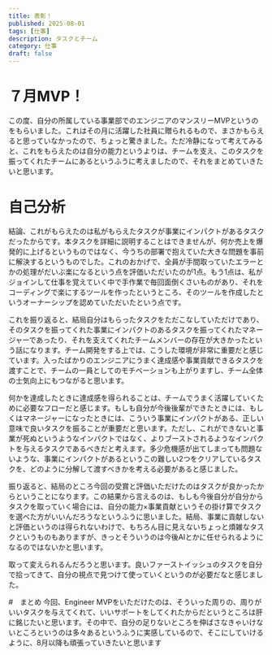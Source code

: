 ```yaml
---
title: 表彰！
published: 2025-08-01
tags: [仕事]
description: タスクとチーム
category: 仕事
draft: false
---
```


# ７月MVP！

この度、自分の所属している事業部でのエンジニアのマンスリーMVPというのをもらいました。これはその月に活躍した社員に贈られるもので、まさかもらえると思っていなかったので、ちょっと驚きました。ただ冷静になって考えてみると、これをもらえたのは自分の能力というよりは、チームを支え、このタスクを振ってくれたチームにあるというふうに考えましたので、それをまとめていきたいと思います。

# 自己分析

結論、これがもらえたのは私がもらえたタスクが事業にインパクトがあるタスクだったからです。本タスクを詳細に説明することはできませんが、何か売上を爆発的に上げるというものではなく、今うちの部署で抱えていた大きな問題を事前に解決するというものでした。これのおかげで、全員が手間取っていたエラーとかの処理がだいぶ楽になるという点を評価いただいたのが1点。もう1点は、私がジョインして仕事を覚えていく中で手作業で毎回面倒くさいものがあり、それをコーディングで楽にするツールを作ったというところ、そのツールを作成したというオーナーシップを認めていただいたという点です。

これを振り返ると、結局自分はもらったタスクをただこなしていただけであり、そのタスクを振ってくれた事業にインパクトのあるタスクを振ってくれたマネージャーであったり、それを支えてくれたチームメンバーの存在が大きかったという話になります。チーム開発をする上では、こうした環境が非常に重要だと感じています。入ったばかりのエンジニアにうまく達成感や事業貢献できるタスクを渡すことで、チームの一員としてのモチベーションも上がりますし、チーム全体の士気向上にもつながると思います。

何かを達成したときに達成感を得られることは、チームでうまく活躍していくために必要なフローだと感じます。もしも自分が今後後輩ができたときには、もしくはマネージャーになったときには、こういう事業にインパクトがある、正しい意味で良いタスクを振ることが重要だと思います。ただし、これができないと事業が死ぬというようなインパクトではなく、よりブーストされるようなインパクトを与えるタスクであるべきだと考えます。多少危機感が出てしまっても問題ないような、事業にインパクトがあるというこの難しい2つをクリアしているタスクを、どのように分解して渡すべきかを考える必要があると感じました。

振り返ると、結局のところ今回の受賞と評価いただけたのはタスクが良かったからということになります。この結果から言えるのは、もしも今後自分が自分からタスクを取っていく場合には、自分の能力×事業貢献というその掛け算でタスクを選べた方がいいんだろうなというふうに思いました。結局、事業に貢献しないと評価というのは得られないわけで、もちろん目に見えないちょっと煩雑なタスクというものもありますが、きっとそういうのは今後AIとかに任せられるようになるのではないかと思います。

取って変えられるんだろうと思います。良いファーストイッシュのタスクを自分で拾ってきて、自分の視点で見つけて使っていくというのが必要だなと感じました。

#　まとめ
今回、Engineer MVPをいただけたのは、そういった周りの、周りがいいタスクを与えてくれて、いいサポートをしてくれたからだというところは肝に銘じたいと思います。その中で、自分の足りないところを伸ばさなきゃいけないところというのは多々あるというふうに実感しているので、そこにしていけるように、8月以降も頑張っていきたいと思います

